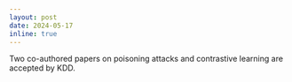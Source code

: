 ```yaml
---
layout: post
date: 2024-05-17
inline: true
---
```


Two co-authored papers on poisoning attacks and contrastive learning are accepted by KDD.
